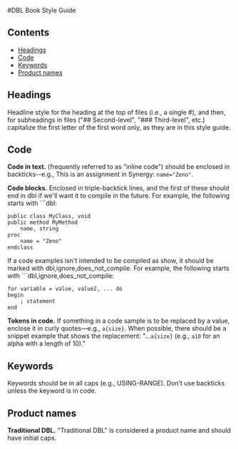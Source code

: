 #DBL Book Style Guide

## Contents
- [Headings](#headings)
- [Code](#code)
- [Keywords](#keywords)
- [Product names](#product-names)

## Headings

Headline style for the heading at the top of files (i.e., a single #), and then, for subheadings in files ("## Second-level", "### Third-level", etc.) capitalize the first letter of the first word only, as they are in this style guide. 

## Code 

**Code in text.** (frequently referred to as "inline code") should be enclosed in backticks--e.g., This is an assignment in Synergy: `name="Zeno"`. 

**Code blocks.** Enclosed in triple-backtick lines, and the first of these should end in dbl if we'll want it to compile in the future. For example, the following starts with ```dbl:

```dbl
public class MyClass, void
public method MyMethod
    name, string
proc
    name = "Zeno"
endclass
```
If a code examples isn't intended to be compiled as show, it should be marked with dbl,ignore,does_not_compile. For example, the following starts with ```dbl,ignore,does_not_compile:

```dbl,ignore,does_not_compile
for variable = value, value2, ... do
begin
    ; statement
end
```

**Tokens in code.** If something in a code sample is to be replaced by a value, enclose it in curly quotes—e.g., `a{size}`. When possible, there should be a snippet example that shows the replacement: "...`a{size}` (e.g., `a10` for an alpha with a length of 10)."

## Keywords
Keywords should be in all caps (e.g., USING-RANGE). Don’t use backticks unless the keyword is in code.
## Product names

**Traditional DBL.** "Traditional DBL" is considered a product name and should have initial caps.
